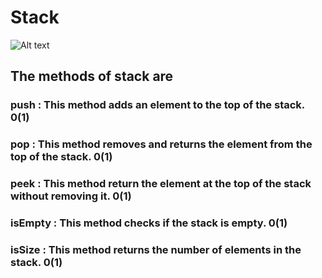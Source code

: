 # Stack
![Alt text](https://cdn.programiz.com/sites/tutorial2program/files/stack.png)
## The methods of stack are
### push : This method adds an element to the top of the stack. 0(1)
### pop : This method removes and returns the element from the top of the stack. 0(1)
### peek : This method return the element at the top of the stack without removing it. 0(1)
### isEmpty : This method checks if the stack is empty. 0(1)
### isSize : This method returns the number of elements in the stack. 0(1)
